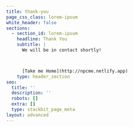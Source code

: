 ```yaml
---
title: thank-you
page_css_class: lorem-ipsum
white_header: false
sections:
  - section_id: lorem-ipsum
    headline: Thank You
    subtitle: |
      We will be in contact shortly!



      [Take me Home](http://npcme.netlify.app)
    type: header_section
seo:
  title: ''
  description: ''
  robots: []
  extra: []
  type: stackbit_page_meta
layout: advanced
---
```

